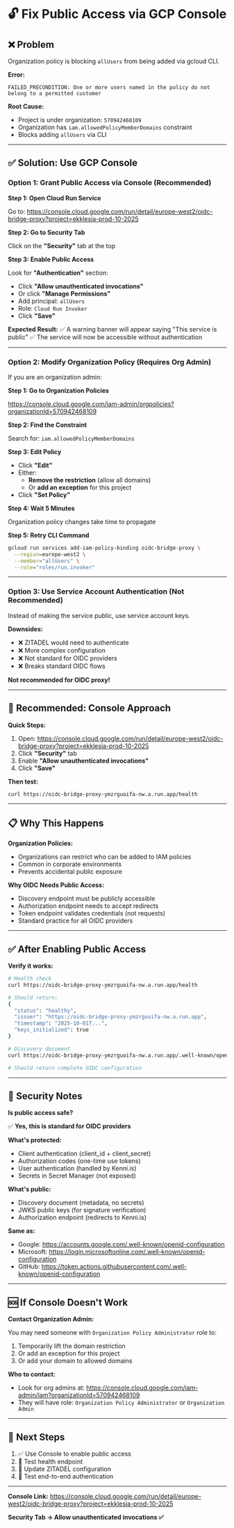 # 🔓 Fix Public Access via GCP Console

## ❌ Problem

Organization policy is blocking `allUsers` from being added via gcloud CLI.

**Error:**
```
FAILED_PRECONDITION: One or more users named in the policy do not belong to a permitted customer
```

**Root Cause:**
- Project is under organization: `570942468109`
- Organization has `iam.allowedPolicyMemberDomains` constraint
- Blocks adding `allUsers` via CLI

---

## ✅ Solution: Use GCP Console

### Option 1: Grant Public Access via Console (Recommended)

**Step 1: Open Cloud Run Service**

Go to: https://console.cloud.google.com/run/detail/europe-west2/oidc-bridge-proxy?project=ekklesia-prod-10-2025

**Step 2: Go to Security Tab**

Click on the **"Security"** tab at the top

**Step 3: Enable Public Access**

Look for **"Authentication"** section:
- Click **"Allow unauthenticated invocations"**
- Or click **"Manage Permissions"**
- Add principal: `allUsers`
- Role: `Cloud Run Invoker`
- Click **"Save"**

**Expected Result:**
✅ A warning banner will appear saying "This service is public"
✅ The service will now be accessible without authentication

---

### Option 2: Modify Organization Policy (Requires Org Admin)

If you are an organization admin:

**Step 1: Go to Organization Policies**

https://console.cloud.google.com/iam-admin/orgpolicies?organizationId=570942468109

**Step 2: Find the Constraint**

Search for: `iam.allowedPolicyMemberDomains`

**Step 3: Edit Policy**

- Click **"Edit"**
- Either:
  - **Remove the restriction** (allow all domains)
  - Or **add an exception** for this project
- Click **"Set Policy"**

**Step 4: Wait 5 Minutes**

Organization policy changes take time to propagate

**Step 5: Retry CLI Command**

```bash
gcloud run services add-iam-policy-binding oidc-bridge-proxy \
  --region=europe-west2 \
  --member="allUsers" \
  --role="roles/run.invoker"
```

---

### Option 3: Use Service Account Authentication (Not Recommended)

Instead of making the service public, use service account keys.

**Downsides:**
- ❌ ZITADEL would need to authenticate
- ❌ More complex configuration
- ❌ Not standard for OIDC providers
- ❌ Breaks standard OIDC flows

**Not recommended for OIDC proxy!**

---

## 🎯 Recommended: Console Approach

**Quick Steps:**
1. Open: https://console.cloud.google.com/run/detail/europe-west2/oidc-bridge-proxy?project=ekklesia-prod-10-2025
2. Click **"Security"** tab
3. Enable **"Allow unauthenticated invocations"**
4. Click **"Save"**

**Then test:**
```bash
curl https://oidc-bridge-proxy-ymzrguoifa-nw.a.run.app/health
```

---

## 📋 Why This Happens

**Organization Policies:**
- Organizations can restrict who can be added to IAM policies
- Common in corporate environments
- Prevents accidental public exposure

**Why OIDC Needs Public Access:**
- Discovery endpoint must be publicly accessible
- Authorization endpoint needs to accept redirects
- Token endpoint validates credentials (not requests)
- Standard practice for all OIDC providers

---

## ✅ After Enabling Public Access

**Verify it works:**
```bash
# Health check
curl https://oidc-bridge-proxy-ymzrguoifa-nw.a.run.app/health

# Should return:
{
  "status": "healthy",
  "issuer": "https://oidc-bridge-proxy-ymzrguoifa-nw.a.run.app",
  "timestamp": "2025-10-01T...",
  "keys_initialized": true
}

# Discovery document
curl https://oidc-bridge-proxy-ymzrguoifa-nw.a.run.app/.well-known/openid-configuration | jq .

# Should return complete OIDC configuration
```

---

## 🔐 Security Notes

**Is public access safe?**

✅ **Yes, this is standard for OIDC providers**

**What's protected:**
- Client authentication (client_id + client_secret)
- Authorization codes (one-time use tokens)
- User authentication (handled by Kenni.is)
- Secrets in Secret Manager (not exposed)

**What's public:**
- Discovery document (metadata, no secrets)
- JWKS public keys (for signature verification)
- Authorization endpoint (redirects to Kenni.is)

**Same as:**
- Google: https://accounts.google.com/.well-known/openid-configuration
- Microsoft: https://login.microsoftonline.com/.well-known/openid-configuration
- GitHub: https://token.actions.githubusercontent.com/.well-known/openid-configuration

---

## 🆘 If Console Doesn't Work

**Contact Organization Admin:**

You may need someone with `Organization Policy Administrator` role to:
1. Temporarily lift the domain restriction
2. Or add an exception for this project
3. Or add your domain to allowed domains

**Who to contact:**
- Look for org admins at: https://console.cloud.google.com/iam-admin/iam?organizationId=570942468109
- They will have role: `Organization Policy Administrator` or `Organization Admin`

---

## 📝 Next Steps

1. ✅ Use Console to enable public access
2. 🧪 Test health endpoint
3. 🔧 Update ZITADEL configuration
4. 🎉 Test end-to-end authentication

---

**Console Link:** https://console.cloud.google.com/run/detail/europe-west2/oidc-bridge-proxy?project=ekklesia-prod-10-2025

**Security Tab → Allow unauthenticated invocations ✅**
